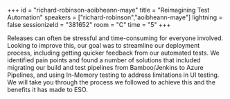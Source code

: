 +++
id = "richard-robinson-aoibheann-maye"
title = "Reimagining Test Automation"
speakers = ["richard-robinson","aoibheann-maye"]
lightning = false
sessionizeId = "381652"
room = "C"
time = "5"
+++

Releases can often be stressful and time-consuming for everyone involved. Looking to improve this, our goal was to streamline our deployment process, including getting quicker feedback from our automated tests. We identified pain points and found a number of solutions that included migrating our build and test pipelines from Bamboo/Jenkins to Azure Pipelines, and using In-Memory testing to address limitations in UI testing. We will take you through the process we followed to achieve this and the benefits it has made to ESO.